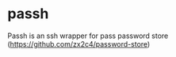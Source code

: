 passh
=====

Passh is an ssh wrapper for pass password store (https://github.com/zx2c4/password-store)
